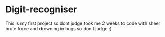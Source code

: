 # Digit-recogniser
This is my first project so dont judge took me 2 weeks to code with sheer brute force and drowning in bugs so don't judge :)
